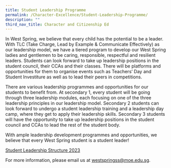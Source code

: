 ```yaml
---
title: Student Leadership Programme
permalink: /Character-Excellence/Student-Leadership-Programme/
description: ""
third_nav_title: Character and Citizenship Ed
---
```


In West Spring, we believe that every child has the potential to be a leader. With TLC (Take Charge, Lead by Example & Communicate Effectively) as our leadership model, we have a tiered program to develop our West Spring ladies and gentlemen to be caring, responsible, respectful and resilient leaders. Students can look forward to take up leadership positions in the student council, their CCAs and their classes. There will be platforms and opportunities for them to organise events such as Teachers’ Day and Student Investiture as well as to lead their peers in competitions.

There are various leadership programmes and opportunities for our students to benefit from. At secondary 1, every student will be going through three leadership modules, each focusing on one of the three leadership principles in our leadership model. Secondary 2 students can look forward to undergo a student leadership training and a leadership day camp, where they get to apply their leadership skills. Secondary 3 students will have the opportunity to take up leadership positions in the student council and CCAs to lead the rest of the student body.

With ample leadership development programmes and opportunities, we believe that every West Spring student is a student leader!

[Student Leadership Structure 2023](/files/CCE/Student%20Leadership%20Structure_2023.pdf)

For more information, please email us at [westspringss@moe.edu.sg](http://westspringss.moe.edu.sg/).